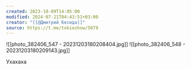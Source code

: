 ```yaml
---
created: 2023-10-09T14:05:00
modified: 2024-07-21T04:43:51+03:00
creator: "[[@Дмитрий Кесида]]"
source: https://t.me/tokioshow/5079
---
```


![[photo_382406_547 - 20231203180208404.jpg]]
![[photo_382406_548 - 20231203180209143.jpg]]

Ухахаха

